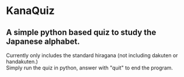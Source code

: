 # KanaQuiz

## A simple python based quiz to study the Japanese alphabet. 
Currently only includes the standard hiragana (not including dakuten or handakuten.)  
Simply run the quiz in python, answer with "quit" to end the program.